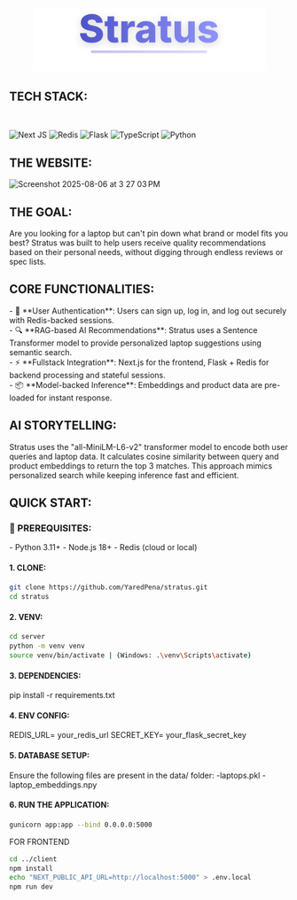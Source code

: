 <p align="center">
  <img src="assets/stratus-logo.svg" width="420" alt="Stratus logo" />
</p>

<h2>TECH STACK:</h2> <br>

![Next JS](https://img.shields.io/badge/Next.js-black?style=for-the-badge&logo=next.js&logoColor=white) 
![Redis](https://img.shields.io/badge/redis-%23DD0031.svg?style=for-the-badge&logo=redis&logoColor=white)
![Flask](https://img.shields.io/badge/flask-%23000.svg?style=for-the-badge&logo=flask&logoColor=white) 
![TypeScript](https://img.shields.io/badge/typescript-%23007ACC.svg?style=for-the-badge&logo=typescript&logoColor=white) 
![Python](https://img.shields.io/badge/python-%233776AB.svg?style=for-the-badge&logo=python&logoColor=white)

<h2>THE WEBSITE:</h2>
<img width="1437" height="708" alt="Screenshot 2025-08-06 at 3 27 03 PM" src="https://github.com/user-attachments/assets/34f15cf3-a755-4787-934b-796e662fa36f" />

<h2>THE GOAL:</h2>
<p> Are you looking for a laptop but can't pin down what brand or model fits you best? Stratus was built to help users receive quality recommendations based on their personal needs, without digging through endless reviews or spec lists. </p>

<h2>CORE FUNCTIONALITIES:</h2>
<p>
- 🔐 **User Authentication**: Users can sign up, log in, and log out securely with Redis-backed sessions.<br>
- 🔍 **RAG-based AI Recommendations**: Stratus uses a Sentence Transformer model to provide personalized laptop suggestions using semantic search.<br>
- ⚡ **Fullstack Integration**: Next.js for the frontend, Flask + Redis for backend processing and stateful sessions.<br>
- 📦 **Model-backed Inference**: Embeddings and product data are pre-loaded for instant response.
</p>

<h2>AI STORYTELLING:</h2>
<p>
Stratus uses the "all-MiniLM-L6-v2" transformer model to encode both user queries and laptop data. It calculates cosine similarity between query and product embeddings to return the top 3 matches. This approach mimics personalized search while keeping inference fast and efficient.
</p>

<h2>QUICK START:</h2>

<h3>🔧 PREREQUISITES:</h3>
- Python 3.11+
- Node.js 18+
- Redis (cloud or local)

<h4>1. CLONE:</h4>

```bash
git clone https://github.com/YaredPena/stratus.git
cd stratus
```

<h4>2. VENV:</h4>

```bash
cd server
python -m venv venv
source venv/bin/activate | (Windows: .\venv\Scripts\activate)
```

<h4>3. DEPENDENCIES:</h4>
pip install -r requirements.txt

<h4>4. ENV CONFIG:</h4>
REDIS_URL= your_redis_url
SECRET_KEY= your_flask_secret_key

<h4>5. DATABASE SETUP:</h4>
Ensure the following files are present in the data/ folder:
    -laptops.pkl
    -laptop_embeddings.npy

<h4>6. RUN THE APPLICATION:</h4>

```bash
gunicorn app:app --bind 0.0.0.0:5000
```
<p> FOR FRONTEND </p>

```bash
cd ../client
npm install
echo "NEXT_PUBLIC_API_URL=http://localhost:5000" > .env.local
npm run dev
```
